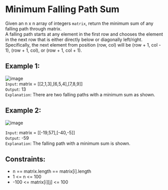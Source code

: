 # Minimum Falling Path Sum

Given an n x n array of integers `matrix`, return the minimum sum of any falling path through matrix.  
A falling path starts at any element in the first row and chooses the element in the next row that is either directly below or diagonally left/right.
Specifically, the next element from position (row, col) will be (row + 1, col - 1), (row + 1, col), or (row + 1, col + 1).  

## Example 1:

![image](https://github.com/SonaVarshney/LeetCode_Q/assets/99477385/b787b266-1f22-4ad1-b7a6-4376852984da)  
`Input`: matrix = [[2,1,3],[6,5,4],[7,8,9]]  
`Output`: 13  
`Explanation`: There are two falling paths with a minimum sum as shown.  

## Example 2:  

![image](https://github.com/SonaVarshney/LeetCode_Q/assets/99477385/eeb0da0d-f130-40b0-aee8-9b483b49b39d)  

`Input`: matrix = [[-19,57],[-40,-5]]  
`Output`: -59  
`Explanation`: The falling path with a minimum sum is shown.  

 ## Constraints:

- n == matrix.length == matrix[i].length  
- 1 <= n <= 100   
- -100 <= matrix[i][j] <= 100  
